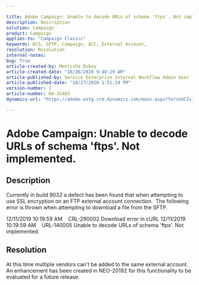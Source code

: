 ```yaml
---

title: Adobe Campaign: Unable to decode URLs of schema 'ftps'. Not implemented.  
description: Description  
solution: Campaign  
product: Campaign  
applies-to: "Campaign Classic"  
keywords: KCS, SFTP, Campaign, ACC, External Account,   
resolution: Resolution  
internal-notes:   
bug: True  
article-created-by: Meetisha Dubey  
article-created-date: "10/26/2020 9:48:29 AM"  
article-published-by: Service Enterprise Internal Workflow Admin User  
article-published-date: "10/27/2020 1:51:24 PM"  
version-number: 1  
article-number: KA-32403  
dynamics-url: "https://adobe-estg.crm.dynamics.com/main.aspx?forceUCI=1&pagetype=entityrecord&etn=knowledgearticle&id=f1b27b3c-7017-eb11-a812-000d3a593b88"

---
```


# Adobe Campaign: Unable to decode URLs of schema 'ftps'. Not implemented.

## Description

Currently in build 9032 a defect has been found that when attempting to use SSL encryption on an FTP external account connection.  The following error is thrown when attempting to download a file from the SFTP.

12/11/2019 10:19:59 AM    CRL-290002 Download error in cURL 12/11/2019 10:19:59 AM    URL-140005 Unable to decode URLs of schema 'ftps'. Not implemented.

## Resolution

At this time multiple vendors can't be added to the same external account.  An enhancement has been created in NEO-20192 for this functionality to be evaluated for a future release.
